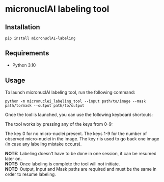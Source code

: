 # micronuclAI labeling tool

## Installation
```
pip install micronuclAI-labeling
```

## Requirements
- Python 3.10

## Usage

To launch micronuclAI labeling tool, run the following command:

```
python -m micronuclei_labeling_tool --input path/to/image --mask path/to/mask --output path/to/output
```

Once the tool is launched, you can use the following keyboard shortcuts:

The tool works by pressing any of the keys from 0-9:

The key 0 for no micro-nuclei present.
The keys 1-9 for the number of observed micro-nuclei in the image.
The key r is used to go back one image (in case any labeling mistake occurs).

**NOTE:** Labeling doesn't have to be done in one session, it can be resumed later on.  
**NOTE:** Once labeling is complete the tool will not initiate.  
**NOTE:** Output, Input and Mask paths are required and must be the same in order to resume labeling.  